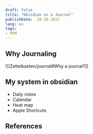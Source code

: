 ```yaml
---
draft: false
title: "Obsidian as a Journal"
publishDate:  20-10-2022
lang: en
tags:
- PKM
---
```


## Why Journaling 

![[Zettelkasten/journal#Why a journal?]]


## My system in obsidian
- Daily notes
- Calendar
- Heat map
- Apple Shortcuts


## References
